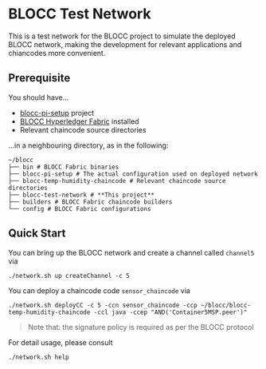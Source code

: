 # BLOCC Test Network

This is a test network for the BLOCC project to simulate the deployed BLOCC network, making the development for relevant applications and chiancodes more convenient.

## Prerequisite

You should have...

- [blocc-pi-setup](https://github.com/ImperialCollegeLondon/blocc-pi-setup) project
- [BLOCC Hyperledger Fabric](https://github.com/ImperialCollegeLondon/blocc-fabric) installed
- Relevant chaincode source directories

...in a neighbouring directory, as in the following:

```shell
~/blocc
├── bin # BLOCC Fabric binaries
├── blocc-pi-setup # The actual configuration used on deployed network
├── blocc-temp-humidity-chaincode # Relevant chaincode source directories
├── blocc-test-network # **This project**
├── builders # BLOCC Fabric chaincode builders
└── config # BLOCC Fabric configurations
```

## Quick Start

You can bring up the BLOCC network and create a channel called `channel5` via

```shell
./network.sh up createChannel -c 5
```

You can deploy a chaincode code `sensor_chaincode` via

```shell
./network.sh deployCC -c 5 -ccn sensor_chaincode -ccp ~/blocc/blocc-temp-humidity-chaincode -ccl java -ccep "AND('Container5MSP.peer')"
```

> Note that: the signature policy is required as per the BLOCC protocol

For detail usage, please consult

```shell
./network.sh help
```
